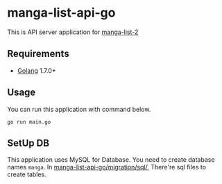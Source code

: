 # manga-list-api-go
This is API server application for [manga-list-2](https://github.com/yoshi10321/manga-list-2)


Requirements
------------
* [Golang](https://golang.org/dl/) 1.7.0+

Usage
-----
You can run this application with command below.
```
go run main.go
```

SetUp DB
--------
This application uses MySQL for Database.
You need to create database names `manga`.
In [manga-list-api-go/migration/sql/](https://github.com/yoshi10321/manga-list-api-go/tree/master/migration/sql), There're sql files to create tables.
